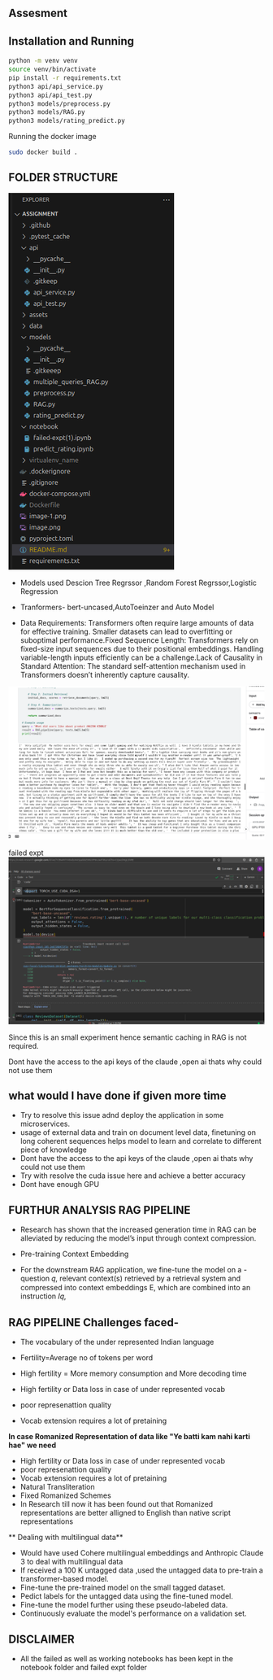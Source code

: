 ## Assesment



## Installation and Running

```bash
python -m venv venv
source venv/bin/activate
pip install -r requirements.txt
python3 api/api_service.py
python3 api/api_test.py
python3 models/preprocess.py
python3 models/RAG.py
python3 models/rating_predict.py
```

Running the docker image

```bash
sudo docker build .

```

## FOLDER STRUCTURE

![alt text](image-2.png)

- Models used Descion Tree Regrssor ,Random Forest Regrssor,Logistic Regression
- Tranformers- bert-uncased,AutoToeinzer and Auto Model

- Data Requirements: Transformers often require large amounts of data for effective training. Smaller datasets can lead to overfitting or suboptimal performance.Fixed Sequence Length: Transformers rely on fixed-size input sequences due to their positional embeddings. Handling variable-length inputs efficiently can be a challenge.Lack of Causality in Standard Attention: The standard self-attention mechanism used in Transformers doesn’t inherently capture causality. 

![alt text](image-1.png)

failed expt 
![alt text](image.png)


Since this is an small experiment hence semantic caching in RAG is  not required.

Dont have the access to the api keys of the  claude ,open ai thats why could not use them

## what would I have done if given more time 

- Try to resolve this issue adnd deploy the application in some microservices.
- usage of external data and train on document level data, finetuning on long coherent sequences  helps model to learn and correlate to different piece of knowledge
- Dont have the access to the api keys of the  claude ,open ai thats why could not use them
- Try  with resolve the cuda issue here and achieve a better accuracy
- Dont have enough GPU

## FURTHUR ANALYSIS RAG PIPELINE

- Research has shown that the increased generation time
in RAG can be alleviated by reducing the model’s input through
context compression.

- Pre-training Context Embedding
- For the downstream RAG application, we fine-tune the model on a
-question 𝑞, relevant context(s) retrieved by a retrieval system and
compressed into context embeddings E, which are combined into an
instruction 𝐼𝑞,


## RAG PIPELINE Challenges faced-  

- The vocabulary of the under represented Indian language
- Fertility=Average no of tokens per word
- High fertility = More memory consumption and More decoding time

- High fertility or Data loss in case of under represented vocab
- poor represenattion quality
- Vocab extension  requires a lot of pretaining

**In case Romanized Representation of data  like "Ye batti kam nahi karti hae" we need**


- High fertility or Data loss in case of under represented vocab
- poor represenattion quality
- Vocab extension  requires a lot of pretaining
-  Natural Transliteration
-  Fixed Romanized Schemes
 - In Research till now it has been found out that Romanized representations are better alligned to English than native script representations
  
  ** Dealing with multilingual data**

  - Would have used Cohere multilingual embeddings and Anthropic Claude 3  to deal with multilingual data
  - If received a 100 K untagged data ,used the untagged data to pre-train a transformer-based model.
  - Fine-tune the pre-trained model on the small tagged dataset.
  - Pedict labels for the untagged data using the fine-tuned model.
  - Fine-tune the model further using these pseudo-labeled data.
  - Continuously evaluate the model's performance on a validation set.
  


## DISCLAIMER

- All the failed as well as working notebooks has been kept in the notebook folder and failed expt folder

